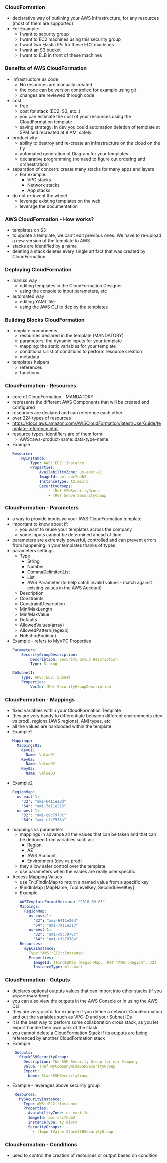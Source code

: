 ### CloudFormation ###
* declarative way of outlining your AWS Infrastructure, for any resources (most of them are supported)
* For Example:
    * I want to security group
    * I want to EC2 machines using this security group
    * I want two Elastic IPs for these EC2 machines
    * I want an S3 bucket
    * I want to ELB in front of these machines 

### Benefits of AWS CloudFormation ###
* Infrastructure as code
    * No resources are manually created 
    * the code can be version controlled for example using git
    * changes are reviewed through code
* cost
    * free
    * cost for stack (EC2, S3, etc..)
    * you can estimate the cost of your resources using the CloudFormation template
    * saving strategy: In dev you could automation deletion of template at 5PM and recreated at 8 AM, safely
* productivity
    * ability to destroy and re-create an infrastructure on the cloud on the fly
    * automated generation of Diagram for your templates
    * declarative programming (no need to figure out ordering and orchestration)
* separation of concern: create many stacks for many apps and layers
    * For example: 
        * VPC stacks
        * Network stacks
        * App stacks
* do not re-invent the wheel 
    * leverage existing templates on the web
    * leverage the documentation                       
    
### AWS CloudFormation - How works? ###
* templates on S3
* to update a template, we can't edit previous ones. We have to re-upload a new version of the template to AWS
* stacks are identified by a name
* deleting a stack deletes every single artifact that was created by CloudFormation

### Deploying CloudFormation ###
* manual way
    * editing templates in the CloudFormation Designer
    * using the console to input parameters, etc
* automated way
    * editing YAML file
    * using the AWS CLI to deploy the templates

### Building Blocks CloudFormation ###
* template components
    * resources declared in the template (MANDATORY)
    * parameters: the dynamic inputs for your template
    * mapping: the static variables for your template
    * conditionals: list of conditions to perform resource creation
    * metadata
* templates helpers
    * references
    * functions
    
### CloudFormation - Resources ###
* core of CloudFormation - MANDATORY
* represents the different AWS Components that will be created and configured
* resources are declared and can reference each other
* over 224 types of resources
* https://docs.aws.amazon.com/AWSCloudFormation/latest/UserGuide/template-reference.html
* resource types: identifiers are of them form: 
    * AWS::aws-product-name::data-type-name
* Example
    ```yaml
    Resource: 
        MyInstance:
            Type: AWS::EC2::Instance
            Properties: 
                AvailabilityZone: us-east-a1
                ImageId: ami-a4c7edb2
                InstanceType: t2.micro
                SecurityGroups:   
                    - !Ref SSHSecurityGroup  
                    - !Ref ServerSecurityGroup
    ```

                           
### CloudFormation - Parameters ###
* a way to provide inputs yo your AWS CloudFormation template
* important to know about if:
    * you want to reuse your templates across the company
    * some inputs cannot be determined ahead of time      
* parameters are extremely powerful, controlled and can prevent errors from happening in your templates thanks of types
* parameters settings
    * Type
        * String
        * Number
        * CommaDelimitedList
        * List<Type>
        * AWS Parameter (to help catch invalid values - match against existing values in the AWS Account)
    * Description
    * Constraints
    * ConstraintDescription
    * Min/MaxLength
    * Min/MaxValue
    * Defaults
    * AllowedValues(array)
    * AllowedPattern(regexp)
    * NoEcho(Boolean) 
* Example - refers to MyVPC Properties
    ```yaml
    Parameters:
        SecurityGroupDescription:
            Description: Security Group Description
            Type: String
            
    DbSubnet1:
        Type: AWS::EC2::Subnet
        Properties:
            VpcId: !Ref SecurityGroupDescription   
    ```

### CloudFormation - Mappings ###
* fixed variables within your CloudFormation Template
* they are very handy to differentiate between different environments (dev vs prod), regions (AWS regions), AMI types, etc
* all the values are hardcoded within the template
* Example1 
    ```yaml
    Mappings: 
      Mappings01: 
        Key01: 
          Name: Value01
        Key02: 
          Name: Value02
        Key03: 
          Name: Value03
    ```            
* Example2 
    ```yaml
    RegionMap: 
      us-east-1:
        "32": "ami-6411e20d" 
        "64": "ami-7a11e213" 
      us-west-1:
        "32": "ami-c9c7978c" 
        "64": "ami-cfc7978a" 
    ```   
* mappings vs parameters
    * mappings in advance all the values that can be taken and that can be deduced from variables such as: 
        * Region
        * AZ
        * AWS Account
        * Environment (dev vs prod)
    * they allow safer control over the template
    * use parameters when the values are really user specific
* Access Mapping Values
    * use Fn::FindInMap to return a named value from a specific key
    * !FindInMap [MapName, TopLevelKey, SecondLevelKey]
    * Example 
        ```yaml
        AWSTemplateFormatVersion: "2010-09-03"
        Mappings:
          RegionMap: 
            us-east-1:
              "32": "ami-6411e20d" 
              "64": "ami-7a11e213" 
            us-west-1:
              "32": "ami-c9c7978c" 
              "64": "ami-cfc7978a" 
        Resources:
          myEC2Instance:
            Type:"AWS::EC2::Instance"
            Properties:
              ImageId: !FindInMap [RegionMap, !Ref "AWS::Region", 32]
              InstanceType: m1.small
        ```           
 
 ### CloudFormation - Outputs ###
* declares optional outputs values that can import into other stacks (if you export them first)!           
* you can also view the outputs in the AWS Console or in using the AWS CLI
* they are very useful for example if you define a network CloudFormation and out the variables such as VPC ID and your Subnet IDs
* it is the best way to perform some collaboration cross stack, as you let export handle their own park of the stack
* you cannot delete a CloudFormation Stack if its outputs are being referenced by another CloudFormation stack
* Example
     ```yaml
      Outputs:
        StackSSHSecurityGroup: 
          Description: The SSH Security Group for our Company
          Value: !Ref MyCompanyWideSSHSecurityGroup
          Export:
            Name: StackSSHSecurityGroup 
    ```  
* Example - leverages above security group
     ```yaml
      Resources:
        MySecurityInstance: 
          Type: AWS::EC2::Instance
          Properties: 
            AvaiabilityZone: us-east-1a
            ImageId: ami-a4c7edb2
            InstanceType: t2.micro
            SecurityGroups:
              - !ImportValue StackSSHSecurityGroup
    ```       
 ### CloudFormation - Conditions ###
 * used to control the creation of resources or output based on condition

